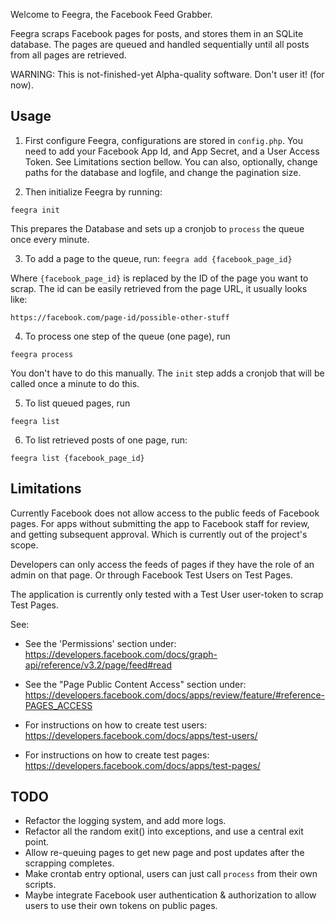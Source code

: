 Welcome to Feegra, the Facebook Feed Grabber.

Feegra scraps Facebook pages for posts, and stores them in an SQLite database.
The pages are queued and handled sequentially until all posts from all pages are
retrieved.

WARNING: This is not-finished-yet Alpha-quality software. Don't user it! (for
now).


Usage
-----

1. First configure Feegra, configurations are stored in `config.php`. You need
   to add your Facebook App Id, and App Secret, and a User Access Token. See
   Limitations section bellow. You can also, optionally, change paths for the
   database and logfile, and change the pagination size.

2. Then initialize Feegra by running:

`feegra init`

This prepares the Database and sets up a cronjob to `process` the queue once
every minute.

3. To add a page to the queue, run:
`feegra add {facebook_page_id}`

Where `{facebook_page_id}` is replaced by the ID of the page you want to scrap.
The id can be easily retrieved from the page URL, it usually looks like:

`https://facebook.com/page-id/possible-other-stuff`

4. To process one step of the queue (one page), run

`feegra process`

You don't have to do this manually. The `init` step adds a cronjob that will be
called once a minute to do this.

5. To list queued pages, run

`feegra list`

6. To list retrieved posts of one page, run:

`feegra list {facebook_page_id}`


Limitations
-----------

Currently Facebook does not allow access to the public feeds of Facebook pages.
For apps without submitting the app to Facebook staff for review, and getting
subsequent approval. Which is currently out of the project's scope.

Developers can only access the feeds of pages if they have the role of an admin
on that page. Or through Facebook Test Users on Test Pages.

The application is currently only tested with a Test User user-token to scrap
Test Pages.


See:
- See the 'Permissions' section under:
  https://developers.facebook.com/docs/graph-api/reference/v3.2/page/feed#read

- See the "Page Public Content Access" section under:
  https://developers.facebook.com/docs/apps/review/feature/#reference-PAGES_ACCESS
  
- For instructions on how to create test users:
  https://developers.facebook.com/docs/apps/test-users/

- For instructions on how to create test pages:
  https://developers.facebook.com/docs/apps/test-pages/ 
 

TODO
----

* Refactor the logging system, and add more logs.
* Refactor all the random exit() into exceptions, and use a central exit point.
* Allow re-queuing pages to get new page and post updates after the scrapping
  completes.
* Make crontab entry optional, users can just call `process` from their own
  scripts.
* Maybe integrate Facebook user authentication & authorization to allow users to
  use their own tokens on public pages.
